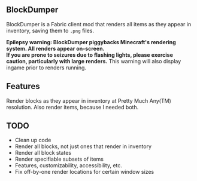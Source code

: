 ## BlockDumper

BlockDumper is a Fabric client mod that renders all items as they appear in inventory, saving them to `.png` files.

**Epilepsy warning: BlockDumper piggybacks Minecraft's rendering system. All renders appear on-screen.  
If you are prone to seizures due to flashing lights, please exercise caution, particularly with large renders.**
This warning will also display ingame prior to renders running.

## Features

Render blocks as they appear in inventory at Pretty Much Any(TM) resolution.
Also render items, because I needed both.

## TODO

* Clean up code
* Render all blocks, not just ones that render in inventory
* Render all block states
* Render specifiable subsets of items
* Features, customizability, accessibility, etc.
* Fix off-by-one render locations for certain window sizes
